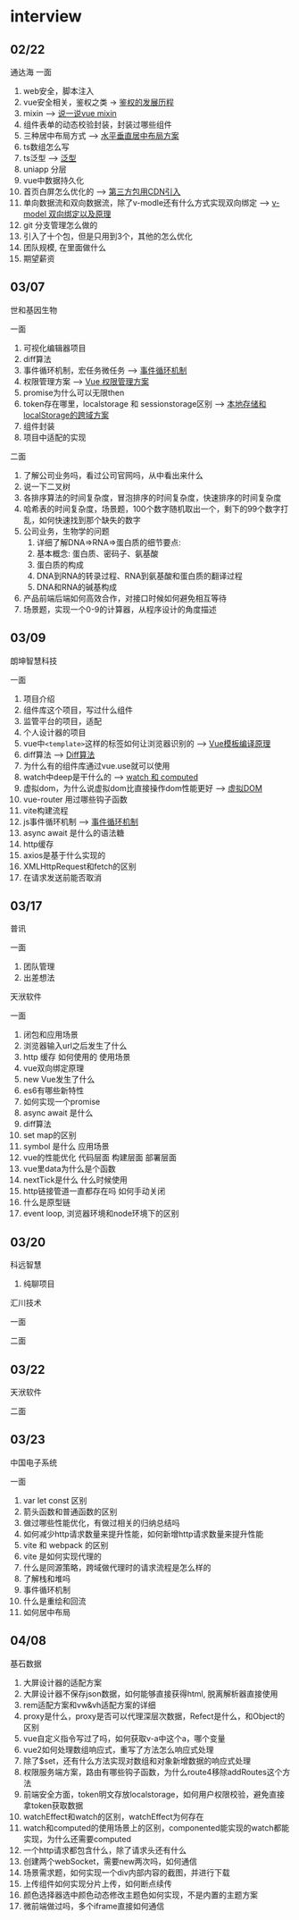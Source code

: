 # interview

## 02/22

通达海 一面

1. web安全，脚本注入
2. vue安全相关，鉴权之类  ->  [鉴权的发展历程](../work/authentication.md)
3. mixin  -->  [说一说vue mixin](../vue/mixin.md)
4. 组件表单的动态校验封装，封装过哪些组件
5. 三种居中布局方式  -->  [水平垂直居中布局方案](../css/index.md)
6. ts数组怎么写
7. ts泛型  -->  [泛型](../ts/index.md)
8. uniapp 分层
9. vue中数据持久化
10. 首页白屏怎么优化的  -->  [第三方包用CDN引入](../vite/index.md)
11. 单向数据流和双向数据流，除了v-modle还有什么方式实现双向绑定  -->  [v-model 双向绑定以及原理](../vue/v-model.md)
12. git 分支管理怎么做的
13. 引入了十个包，但是只用到3个，其他的怎么优化
14. 团队规模, 在里面做什么
15. 期望薪资

## 03/07

世和基因生物

一面

1. 可视化编辑器项目
2. diff算法
3. 事件循环机制，宏任务微任务  -->  [事件循环机制](../js/eventLoop.md)
4. 权限管理方案  -->  [Vue 权限管理方案](../work/permission.md)
5. promise为什么可以无限then
6. token存在哪里，localstorage 和 sessionstorage区别  -->  [本地存储和localStorage的跨域方案](../work/index.md)
7. 组件封装
8. 项目中适配的实现

二面

1. 了解公司业务吗，看过公司官网吗，从中看出来什么
2. 说一下二叉树
3. 各排序算法的时间复杂度，冒泡排序的时间复杂度，快速排序的时间复杂度
4. 哈希表的时间复杂度，场景题，100个数字随机取出一个，剩下的99个数字打乱，如何快速找到那个缺失的数字
5. 公司业务，生物学的问题
   1. 详细了解DNA=>RNA=>蛋白质的细节要点:
   2. 基本概念: 蛋白质、密码子、氨基酸
   3. 蛋白质的构成
   4. DNA到RNA的转录过程、RNA到氨基酸和蛋白质的翻译过程
   5. DNA和RNA的碱基构成
6. 产品前端后端如何高效合作，对接口时候如何避免相互等待
7. 场景题，实现一个0-9的计算器，从程序设计的角度描述

## 03/09

朗坤智慧科技

一面

1. 项目介绍
2. 组件库这个项目，写过什么组件
3. 监管平台的项目，适配
4. 个人设计器的项目
5. vue中`<template>`这样的标签如何让浏览器识别的  -->  [Vue模板编译原理](../vue/template.md)
6. diff算法  -->  [Diff算法](../vue/diff.md)
7. 为什么有的组件库通过vue.use就可以使用
8. watch中deep是干什么的  -->  [watch 和 computed](../vue/watch.md)
9. 虚拟dom，为什么说虚拟dom比直接操作dom性能更好  -->  [虚拟DOM](../vue/vnode.md)
10. vue-router 用过哪些钩子函数
11. vite构建流程
12. js事件循环机制  -->  [事件循环机制](../js/eventLoop.md)
13. async await 是什么的语法糖
14. http缓存
15. axios是基于什么实现的
16. XMLHttpRequest和fetch的区别
17. 在请求发送前能否取消

## 03/17

普讯

一面

1. 团队管理
2. 出差想法

天洑软件

一面

1. 闭包和应用场景
2. 浏览器输入url之后发生了什么
3. http 缓存 如何使用的 使用场景
4. vue双向绑定原理
5. new Vue发生了什么
6. es6有哪些新特性
7. 如何实现一个promise
8. async await 是什么
9. diff算法
10. set map的区别
11. symbol 是什么 应用场景
12. vue的性能优化 代码层面 构建层面 部署层面
13. vue里data为什么是个函数
14. nextTick是什么 什么时候使用
15. http链接管道一直都存在吗 如何手动关闭
16. 什么是原型链
17. event loop, 浏览器环境和node环境下的区别

## 03/20

科远智慧

1. 纯聊项目

汇川技术

一面

二面

## 03/22

天洑软件

二面

## 03/23

中国电子系统

一面

1. var let const 区别
2. 箭头函数和普通函数的区别
3. 做过哪些性能优化，有做过相关的归纳总结吗
4. 如何减少http请求数量来提升性能，如何新增http请求数量来提升性能
5. vite 和 webpack 的区别
6. vite 是如何实现代理的
7. 什么是同源策略，跨域做代理时的请求流程是怎么样的
8. 了解栈和堆吗
9. 事件循环机制
10. 什么是重绘和回流
11. 如何居中布局

## 04/08

基石数据

1. 大屏设计器的适配方案
2. 大屏设计器不保存json数据，如何能够直接获得html, 脱离解析器直接使用
3. rem适配方案和vw&vh适配方案的详细
4. proxy是什么，proxy是否可以代理深层次数据，Refect是什么，和Object的区别
5. vue自定义指令写过了吗，如何获取v-a中这个a，哪个变量
6. vue2如何处理数组响应式，重写了方法怎么响应式处理
7. 除了$set，还有什么方法实现对数组和对象新增数据的响应式处理
8. 权限服务端方案，路由有哪些钩子函数，为什么route4移除addRoutes这个方法
9. 前端安全方面，token明文存放localstorage，如何用户权限校验，避免直接拿token获取数据
10. watchEffect和watch的区别，watchEffect为何存在
11. watch和computed的使用场景上的区别，componented能实现的watch都能实现，为什么还需要computed
12. 一个http请求都包含什么，除了请求头还有什么
13. 创建两个webSocket，需要new两次吗，如何通信
14. 场景需求题，如何实现一个div内部内容的截图，并进行下载
15. 上传组件如何实现分片上传，如何断点续传
16. 颜色选择器选中颜色动态修改主题色如何实现，不是内置的主题方案
17. 微前端做过吗，多个iframe直接如何通信